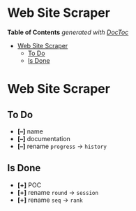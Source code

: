 


# Web Site Scraper

<!-- START doctoc generated TOC please keep comment here to allow auto update -->
<!-- DON'T EDIT THIS SECTION, INSTEAD RE-RUN doctoc TO UPDATE -->
**Table of Contents**  *generated with [DocToc](https://github.com/thlorenz/doctoc)*

- [Web Site Scraper](#web-site-scraper)
  - [To Do](#to-do)
  - [Is Done](#is-done)

<!-- END doctoc generated TOC please keep comment here to allow auto update -->



# Web Site Scraper

## To Do

* **[–]** name
* **[–]** documentation
* **[–]** rename `progress` -> `history`

## Is Done

* **[+]** POC
* **[+]** rename `round` -> `session`
* **[+]** rename `seq` -> `rank`



